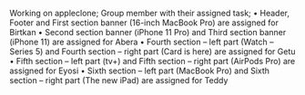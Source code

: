 Working on appleclone;
Group member with their assigned task;
• Header, Footer and First section banner (16-inch MacBook Pro) are assigned for Birtkan
• Second section banner (iPhone 11 Pro) and Third section banner (iPhone 11) are assigned for Abera
• Fourth section – left part (Watch – Series 5) and Fourth section – right part (Card is here) are assigned for Getu
• Fifth section – left part (tv+) and Fifth section – right part (AirPods Pro) are assigned for Eyosi
• Sixth section – left part (MacBook Pro) and Sixth section – right part (The new iPad) are assigned for Teddy
